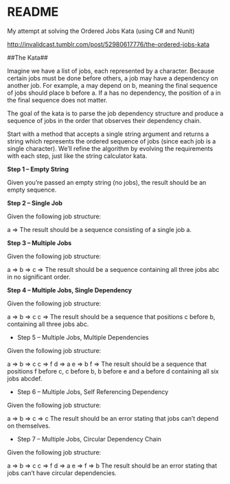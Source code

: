 # README #

My attempt at solving the Ordered Jobs Kata (using C# and Nunit)

http://invalidcast.tumblr.com/post/52980617776/the-ordered-jobs-kata

##The Kata##

Imagine we have a list of jobs, each represented by a character. Because certain jobs must be done before others, a job may have a dependency on another job. For example, a may depend on b, meaning the final sequence of jobs should place b before a. If a has no dependency, the position of a in the final sequence does not matter.

The goal of the kata is to parse the job dependency structure and produce a sequence of jobs in the order that observes their dependency chain.

Start with a method that accepts a single string argument and returns a string which represents the ordered sequence of jobs (since each job is a single character). We’ll refine the algorithm by evolving the requirements with each step, just like the string calculator kata.

**Step 1 – Empty String**

Given you’re passed an empty string (no jobs), the result should be an empty sequence.

**Step 2 – Single Job**

Given the following job structure:

a =>
The result should be a sequence consisting of a single job a.

**Step 3 – Multiple Jobs**

Given the following job structure:

a =>
b =>
c =>
The result should be a sequence containing all three jobs abc in no significant order.

**Step 4 – Multiple Jobs, Single Dependency**

Given the following job structure:

a =>
b => c
c =>
The result should be a sequence that positions c before b, containing all three jobs abc.

* Step 5 – Multiple Jobs, Multiple Dependencies

Given the following job structure:

a =>
b => c
c => f
d => a
e => b
f =>
The result should be a sequence that positions f before c, c before b, b before e and a before d containing all six jobs abcdef.

* Step 6 – Multiple Jobs, Self Referencing Dependency

Given the following job structure:

a =>
b =>
c => c
The result should be an error stating that jobs can’t depend on themselves.

* Step 7 – Multiple Jobs, Circular Dependency Chain

Given the following job structure:

a =>
b => c
c => f
d => a
e =>
f => b
The result should be an error stating that jobs can’t have circular dependencies.